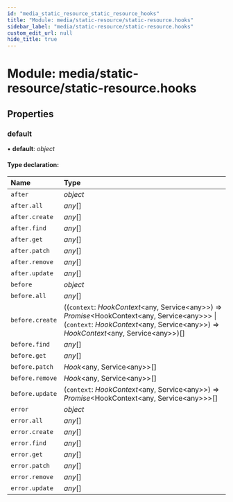 ```yaml
---
id: "media_static_resource_static_resource_hooks"
title: "Module: media/static-resource/static-resource.hooks"
sidebar_label: "media/static-resource/static-resource.hooks"
custom_edit_url: null
hide_title: true
---
```


# Module: media/static-resource/static-resource.hooks

## Properties

### default

• **default**: *object*

#### Type declaration:

Name | Type |
:------ | :------ |
`after` | *object* |
`after.all` | *any*[] |
`after.create` | *any*[] |
`after.find` | *any*[] |
`after.get` | *any*[] |
`after.patch` | *any*[] |
`after.remove` | *any*[] |
`after.update` | *any*[] |
`before` | *object* |
`before.all` | *any*[] |
`before.create` | ((`context`: *HookContext*<any, Service<any\>\>) => *Promise*<HookContext<any, Service<any\>\>\> \| (`context`: *HookContext*<any, Service<any\>\>) => *HookContext*<any, Service<any\>\>)[] |
`before.find` | *any*[] |
`before.get` | *any*[] |
`before.patch` | *Hook*<any, Service<any\>\>[] |
`before.remove` | *Hook*<any, Service<any\>\>[] |
`before.update` | (`context`: *HookContext*<any, Service<any\>\>) => *Promise*<HookContext<any, Service<any\>\>\>[] |
`error` | *object* |
`error.all` | *any*[] |
`error.create` | *any*[] |
`error.find` | *any*[] |
`error.get` | *any*[] |
`error.patch` | *any*[] |
`error.remove` | *any*[] |
`error.update` | *any*[] |
